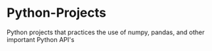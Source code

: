 # Python-Projects
Python projects that practices the use of numpy, pandas, and other important Python API's
